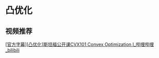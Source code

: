 # 凸优化

## 视频推荐

[[官方字幕\][凸优化]斯坦福公开课CVX101 Convex Optimization I_哔哩哔哩_bilibili](https://www.bilibili.com/video/BV1iW411U7GF/?spm_id_from=333.999.0.0&vd_source=d03b0f673ed993b8e86fd863bd92d95e)
